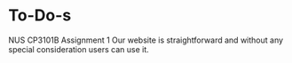 To-Do-s
=======

NUS CP3101B Assignment 1
Our website is straightforward and 
without any special consideration
users can use it.
